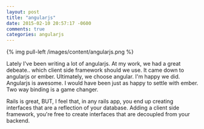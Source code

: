 ```yaml
---
layout: post
title: "angularjs"
date: 2015-02-10 20:57:17 -0600
comments: true
categories: angularjs
---
```


{% img pull-left /images/content/angularjs.png %}

Lately I've been writing a lot of angularjs.  At my work, we had a great debeate.. which client side framework should we use.  It came down to angularjs or ember. Ultimately, we choose angular.  I'm happy we did.  Angularjs is awesome.  I would have been just as happy to settle with ember. Two way binding is a game changer.

Rails is great, BUT, I feel that, in any rails app, you end up creating interfaces that are a reflection of your database. Adding a client side framework, you're free to create interfaces that are decoupled from your backend.


